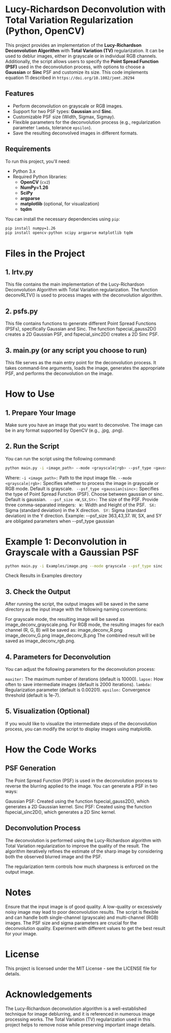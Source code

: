 # Lucy-Richardson Deconvolution with Total Variation Regularization (Python, OpenCV)

This project provides an implementation of the **Lucy-Richardson Deconvolution Algorithm** with **Total Variation (TV)** regularization. It can be used to deblur images, either in grayscale or in individual RGB channels. Additionally, the script allows users to specify the **Point Spread Function (PSF)** used in the deconvolution process, with options to choose a **Gaussian** or **Sinc** PSF and customize its size.
This code implements equation 11 described in ```https://doi.org/10.1002/jemt.20294```

## Features

- Perform deconvolution on grayscale or RGB images.
- Support for two PSF types: **Gaussian** and **Sinc**.
- Customizable PSF size (Width, Sigmax, Sigmay).
- Flexible parameters for the deconvolution process (e.g., regularization parameter `lambda`, tolerance `epsilon`).
- Save the resulting deconvolved images in different formats.
  
## Requirements

To run this project, you'll need:

- Python 3.x
- Required Python libraries:
  - **OpenCV** (`cv2`)
  - **NumPy=1.26**
  - **SciPy**
  - **argparse**
  - **matplotlib** (optional, for visualization)
  - **tqdm**

You can install the necessary dependencies using `pip`:

```bash
pip install numpy=1.26
pip install opencv-python scipy argparse matplotlib tqdm
```

# Files in the Project
## 1. lrtv.py
This file contains the main implementation of the Lucy-Richardson Deconvolution Algorithm with Total Variation regularization. The function deconvRLTV() is used to process images with the deconvolution algorithm.

## 2. psfs.py
This file contains functions to generate different Point Spread Functions (PSFs), specifically Gaussian and Sinc. The function fspecial_gauss2D() creates a 2D Gaussian PSF, and fspecial_sinc2D() creates a 2D Sinc PSF.

## 3. main.py (or any script you choose to run)
This file serves as the main entry point for the deconvolution process. It takes command-line arguments, loads the image, generates the appropriate PSF, and performs the deconvolution on the image.

# How to Use
## 1. Prepare Your Image
Make sure you have an image that you want to deconvolve. The image can be in any format supported by OpenCV (e.g., .jpg, .png).

## 2. Run the Script
You can run the script using the following command:

```bash
python main.py -i <image_path> --mode <grayscale|rgb> --psf_type <gaussian|sinc> --psf_size <W,SX,SY>
```

Where:
```-i <image_path>:``` Path to the input image file.
``` --mode <grayscale|rgb>: ``` Specifies whether to process the image in grayscale or RGB mode. Default is grayscale.
``` --psf_type <gaussian|sinc>:```  Specifies the type of Point Spread Function (PSF). Choose between gaussian or sinc. Default is gaussian.
``` --psf_size <W,SX,SY>:```  The size of the PSF. Provide three comma-separated integers:
``` W:```  Width and Height of the PSF.
``` SX:```  Sigma (standard deviation) in the X direction.
``` SY:```  Sigma (standard deviation) in the Y direction. Example: --psf_size 363,43,37.
W, SX, and SY are obligated parameters when --psf_type gaussian

# Example 1: Deconvolution in Grayscale with a Gaussian PSF
```bash
python main.py -i Examples/image.png --mode grayscale --psf_type sinc  --psf_size 350,45,45 --maxiter 500 --lapse 2 --lambda_var 0.0019
```
Check Results in Examples directory

## 3. Check the Output
After running the script, the output images will be saved in the same directory as the input image with the following naming conventions:

For grayscale mode, the resulting image will be saved as image_deconv_grayscale.png.
For RGB mode, the resulting images for each channel (R, G, B) will be saved as:
image_deconv_R.png
image_deconv_G.png
image_deconv_B.png
The combined result will be saved as image_deconv_rgb.png.
## 4. Parameters for Deconvolution
You can adjust the following parameters for the deconvolution process:

```maxiter:``` The maximum number of iterations (default is 10000).
```lapse:``` How often to save intermediate images (default is 2000 iterations).
```lambda:``` Regularization parameter (default is 0.00201).
```epsilon:``` Convergence threshold (default is 1e-7).

## 5. Visualization (Optional)
If you would like to visualize the intermediate steps of the deconvolution process, you can modify the script to display images using matplotlib.

# How the Code Works
## PSF Generation
The Point Spread Function (PSF) is used in the deconvolution process to reverse the blurring applied to the image. You can generate a PSF in two ways:

Gaussian PSF: Created using the function fspecial_gauss2D(), which generates a 2D Gaussian kernel.
Sinc PSF: Created using the function fspecial_sinc2D(), which generates a 2D Sinc kernel.

## Deconvolution Process
The deconvolution is performed using the Lucy-Richardson algorithm with Total Variation regularization to improve the quality of the result. The algorithm iteratively refines the estimate of the sharp image by considering both the observed blurred image and the PSF.

The regularization term controls how much sharpness is enforced on the output image.

# Notes
Ensure that the input image is of good quality. A low-quality or excessively noisy image may lead to poor deconvolution results.
The script is flexible and can handle both single-channel (grayscale) and multi-channel (RGB) images.
The PSF size and sigma parameters are crucial for the deconvolution quality. Experiment with different values to get the best result for your image.

# License
This project is licensed under the MIT License - see the LICENSE file for details.

# Acknowledgements
The Lucy-Richardson deconvolution algorithm is a well-established technique for image deblurring, and it is referenced in numerous image processing works.
The Total Variation (TV) regularization used in this project helps to remove noise while preserving important image details.

